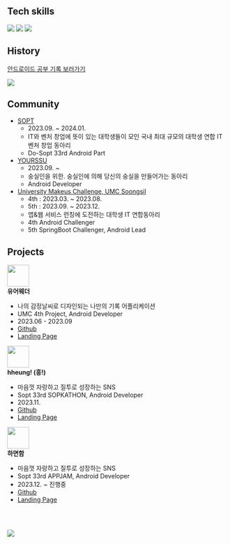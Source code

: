 ## Tech skills
<p>
  <img src="https://img.shields.io/badge/Android-3DDC84?style=flat-square&logo=android&logoColor=white">
  <img src="https://img.shields.io/badge/Kotlin-7F52FF?style=flat-square&logo=Kotlin&logoColor=white"/>
  <img src="https://img.shields.io/badge/Androidstudio-3DDC84?style=flat-square&logo=androidstudio&logoColor=white">
</p>

## History
[안드로이드 공부 기록 보러가기](https://peaceful-minnow-33c.notion.site/beb174a2a06e4fc39a3bcdc4ecec92c0?pvs=4)
<div>
   <a href="https://peaceful-minnow-33c.notion.site/beb174a2a06e4fc39a3bcdc4ecec92c0?pvs=4">
      <img src="https://img.shields.io/badge/Android_Study-Your_Color_Here?style=badge&logo=Android&logoColor=white"/>
   </a>
</div>

## Community
- [SOPT](https://www.sopt.org/)
  - 2023.09. ~ 2024.01.
  - IT와 벤처 창업에 뜻이 있는 대학생들이 모인 국내 최대 규모의 대학생 연합 IT 벤처 창업 동아리
  - Do-Sopt 33rd Android Part
- [YOURSSU](https://yourssu.com)
  - 2023.09. ~
  - 숭실인을 위한. 숭실인에 의해 당신의 숭실을 만들어가는 동아리
  - Android Developer
- [University Makeus Challenge, UMC Soongsil](https://www.makeus.in/umc)
  - 4th : 2023.03. ~ 2023.08.
  - 5th : 2023.09. ~ 2023.12.
  - 앱&웹 서비스 런칭에 도전하는 대학생 IT 연합동아리
  - 4th Android Challenger
  - 5th SpringBoot Challenger, Android Lead

## Projects

<img src="https://avatars.githubusercontent.com/u/138274494?s=48&v=4" width=50 /> <br/>   **유어웨더** 
  - 나의 감정날씨로 디자인되는 나만의 기록 어플리케이션
  - UMC 4th Project, Android Developer
  - 2023.06 - 2023.09
  - [Github](https://github.com/yourweather/yourweather-android)
  - [Landing Page](https://www.notion.so/4d8249f3157f4cb9bc014ba5567eff6f)
  
<img src="https://avatars.githubusercontent.com/u/151904137?s=48&v=4" width=50 /><br/>**hheung! (흥!)** <br/>
  - 마음껏 자랑하고 질투로 성장하는 SNS
  - Sopt 33rd SOPKATHON, Android Developer
  - 2023.11.
  - [Github](https://github.com/33th-SOPT-SOPKATHON-4/Android)
  - [Landing Page](https://playground.sopt.org/projects/139)

<img src="https://avatars.githubusercontent.com/u/154313174?s=48&v=4" width=50 /> <br/> **하면함**
  - 마음껏 자랑하고 질투로 성장하는 SNS
  - Sopt 33rd APPJAM, Android Developer
  - 2023.12. ~ 진행중 
  - [Github](https://github.com/Team-HMH/HMH-Android)
  - [Landing Page](https://hmh.framer.website/)
<br>

## 
<img src="https://github-readme-stats.vercel.app/api?username=kangyuri1114&show_icons=true">


